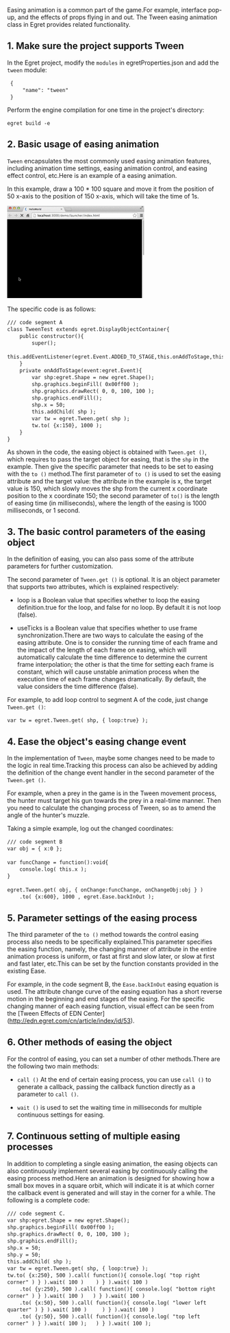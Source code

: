 Easing animation is a common part of the game.For example, interface pop-up, and the effects of props flying in and out. The Tween easing animation class in Egret provides related functionality.

## 1. Make sure the project supports Tween

In the Egret project, modify the `modules` in egretProperties.json and add the `tween` module:
```
 {
     "name": "tween"
 }
 ```
Perform the engine compilation for one time in the project's directory:

```
egret build -e
```

## 2. Basic usage of easing animation

`Tween` encapsulates the most commonly used easing animation features, including animation time settings, easing animation control, and easing effect control, etc.Here is an example of a easing animation.

In this example, draw a 100 * 100 square and move it from the position of 50 x-axis to the position of 150 x-axis, which will take the time of 1s.

![](568b43fa06115.gif)

The specific code is as follows:

```
/// code segment A
class TweenTest extends egret.DisplayObjectContainer{
    public constructor(){
        super();
        this.addEventListener(egret.Event.ADDED_TO_STAGE,this.onAddToStage,this);
    }
    private onAddToStage(event:egret.Event){
        var shp:egret.Shape = new egret.Shape();
        shp.graphics.beginFill( 0x00ff00 );
        shp.graphics.drawRect( 0, 0, 100, 100 );
        shp.graphics.endFill();
        shp.x = 50;
        this.addChild( shp );
        var tw = egret.Tween.get( shp );
        tw.to( {x:150}, 1000 );
    }
}
```

As shown in the code, the easing object is obtained with `Tween.get ()`, which requires to pass the target object for easing, that is the `shp` in the example. Then give the specific parameter that needs to be set to easing with the `to ()` method.The first parameter of `to ()` is used to set the easing attribute and the target value: the attribute in the example is x, the target value is 150, which slowly moves the shp from the current x coordinate position to the x coordinate 150; the second parameter of `to()` is the length of easing time (in milliseconds), where the length of the easing is 1000 milliseconds, or 1 second.

## 3. The basic control parameters of the easing object 

In the definition of easing, you can also pass some of the attribute parameters for further customization.

The second parameter of `Tween.get ()`  is optional. It is an object parameter that supports two attributes, which is explained respectively:

* loop is a Boolean value that specifies whether to loop the easing definition.true for the loop, and false for no loop. By default it is not loop (false).

* useTicks is a Boolean value that specifies whether to use frame synchronization.There are two ways to calculate the easing of the easing attribute. One is to consider the running time of each frame and the impact of the length of each frame on  easing, which will automatically calculate the time difference to determine the current frame interpolation; the other is that the time for setting each frame is constant, which will cause unstable animation process when the execution time of each frame changes dramatically. By default, the value considers the time difference (false).

For example, to add loop control to segment A of the code, just change `Tween.get ()`:

```
var tw = egret.Tween.get( shp, { loop:true} );
```

## 4. Ease the object's easing change event

In the implementation of `Tween`, maybe some changes need to be made to the logic in real time.Tracking this process can also be achieved by adding the definition of the change event handler in the second parameter of the `Tween.get ()`.

For example, when a prey in the game is in the Tween movement process, the hunter must target his gun towards the prey in a real-time manner. Then you need to calculate the changing process of Tween, so as to amend the angle of the hunter's muzzle.

Taking a simple example, log out the changed coordinates:

```
/// code segment B
var obj = { x:0 };

var funcChange = function():void{
    console.log( this.x );
}

egret.Tween.get( obj, { onChange:funcChange, onChangeObj:obj } )
    .to( {x:600}, 1000 , egret.Ease.backInOut );
```

## 5. Parameter settings of the easing process

The third parameter of the `to ()` method towards the control easing process also needs to be specifically explained.This parameter specifies the easing function, namely, the changing manner of attribute in the entire animation process is uniform, or fast at first and slow later, or slow at first and fast later, etc.This can be set by the function constants provided in the existing Ease. 

For example, in the code segment B, the `Ease.backInOut` easing equation is used. The attribute change curve of the easing equation has a short reverse motion in the beginning and end stages of the easing. For the specific changing manner of each easing function, visual effect can be seen from the [Tween Effects of EDN Center] (http://edn.egret.com/cn/article/index/id/53).


## 6. Other methods of easing the object

For the control of easing, you can set a number of other methods.There are the following two main methods:

* `call ()` At the end of certain easing process, you can use `call ()` to generate a callback, passing the callback function directly as a parameter to `call ()`.

* `wait ()` is used to set the waiting time in milliseconds for multiple continuous settings for easing.

## 7. Continuous setting of multiple easing processes

In addition to completing a single easing animation, the easing objects can also continuously implement several easing by continuously calling the easing process method.Here an animation is designed for showing how a small box moves in a square orbit, which will indicate it is at which corner the callback event is generated and will stay in the corner for a while. The following is a complete code:

```
/// code segment C.
var shp:egret.Shape = new egret.Shape();
shp.graphics.beginFill( 0x00ff00 );
shp.graphics.drawRect( 0, 0, 100, 100 );
shp.graphics.endFill();
shp.x = 50;
shp.y = 50;
this.addChild( shp );
var tw = egret.Tween.get( shp, { loop:true} );
tw.to( {x:250}, 500 ).call( function(){ console.log( "top right corner" ) } ).wait( 100 )	 ) } ).wait( 100 )
    .to( {y:250}, 500 ).call( function(){ console.log( "bottom right corner" ) } ).wait( 100 )	 ) } ).wait( 100 )
    .to( {x:50}, 500 ).call( function(){ console.log( "lower left quarter" ) } ).wait( 100 )	 ) } ).wait( 100 )
    .to( {y:50}, 500 ).call( function(){ console.log( "top left corner" ) } ).wait( 100 );	 ) } ).wait( 100 );
```
